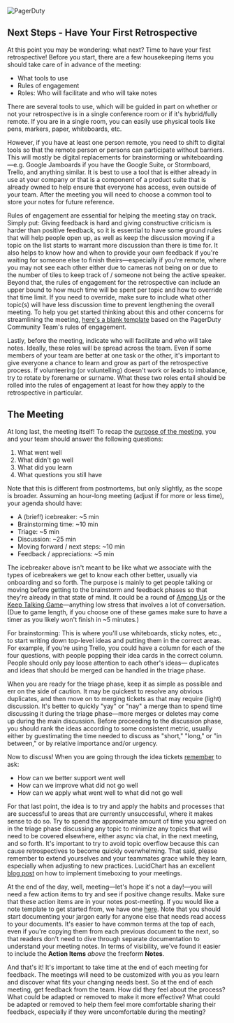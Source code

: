 ![PagerDuty](../assets/img/headers/Retros-GettingStarted.png)

## Next Steps - Have Your First Retrospective

At this point you may be wondering: what next? Time to have your first retrospective! Before you start, there are a few housekeeping items you should take care of in advance of the meeting:

- What tools to use
- Rules of engagement 
- Roles: Who will facilitate and who will take notes

There are several tools to use, which will be guided in part on whether or not your retrospective is in a single conference room or if it's hybrid/fully remote. If you are in a single room, you can easily use physical tools like pens, markers, paper, whiteboards, etc. 

However, if you have at least one person remote, you need to shift to digital tools so that the remote person or persons can participate without barriers. This will mostly be digital replacements for brainstorming or whiteboarding—e.g. Google Jamboards if you have the Google Suite, or Stormboard, Trello, and anything similar. It is best to use a tool that is either already in use at your company or that is a component of a product suite that is already owned to help ensure that everyone has access, even outside of your team. After the meeting you will need to choose a common tool to store your notes for future reference.

Rules of engagement are essential for helping the meeting stay on track. Simply put: Giving feedback is hard and giving constructive criticism is harder than positive feedback, so it is essential to have some ground rules that will help people open up, as well as keep the discussion moving if a topic on the list starts to warrant more discussion than there is time for. It also helps to know how and when to provide your own feedback if you're waiting for someone else to finish theirs—especially if you're remote, where you may not see each other either due to cameras not being on or due to the number of tiles to keep track of / someone not being the active speaker. Beyond that, the rules of engagement for the retrospective can include an upper bound to how much time will be spent per topic and how to override that time limit. If you need to override, make sure to include what other topic(s) will have less discussion time to prevent lengthening the overall meeting. To help you get started thinking about this and other concerns for streamlining the meeting, [here's a blank template](https://docs.google.com/presentation/d/1N4mAtI9Yaw1ZX0AkkyStJ41HwDgj__Kg3tQQgMHo1SA/edit#slide=id.g7c38cb8f37_0_2260) based on the PagerDuty Community Team's rules of engagement.

Lastly, before the meeting, indicate who will facilitate and who will take notes. Ideally, these roles will be spread across the team. Even if some members of your team are better at one task or the other, it's important to give everyone a chance to learn and grow as part of the retrospective process. If volunteering (or voluntelling) doesn't work or leads to imbalance, try to rotate by forename or surname. What these two roles entail should be rolled into the rules of engagement at least for how they apply to the retrospective in particular.

## The Meeting

At long last, the meeting itself! To recap the [purpose of the meeting](https://retrospectives.pagerduty.com/during/), you and your team should answer the following questions:

1. What went well
1. What didn't go well
1. What did you learn
1. What questions you still have

Note that this is different from postmortems, but only slightly, as the scope is broader. Assuming an hour-long meeting (adjust if for more or less time), your agenda should have:

- A (brief!) icebreaker: ~5 min
- Brainstorming time: ~10 min
- Triage: ~5 min
- Discussion: ~25 min
- Moving forward / next steps: ~10 min
- Feedback / appreciations: ~5 min

The icebreaker above isn't meant to be like what we associate with the types of icebreakers we get to know each other better, usually via onboarding and so forth. The purpose is mainly to get people talking or moving before getting to the brainstorm and feedback phases so that they're already in that state of mind. It could be a round of [Among Us](https://en.wikipedia.org/wiki/Among_Us) or the [Keep Talking Game](https://keeptalkinggame.com/)—anything low stress that involves a lot of conversation. (Due to game length, if you choose one of these games make sure to have a timer as you likely won't finish in ~5 minutes.)

For brainstorming: This is where you'll use whiteboards, sticky notes, etc., to start writing down top-level ideas and putting them in the correct areas. For example, if you're using Trello, you could have a column for each of the four questions, with people popping their idea cards in the correct column. People should only pay loose attention to each other's ideas— duplicates and ideas that should be merged can be handled in the triage phase. 

When you are ready for the triage phase, keep it as simple as possible and err on the side of caution. It may be quickest to resolve any obvious duplicates, and then move on to merging tickets as that may require (light) discussion. It's better to quickly "yay" or "nay" a merge than to spend time discussing it during the triage phase—more merges or deletes may come up during the main discussion. Before proceeding to the discussion phase, you should rank the ideas according to some consistent metric, usually either by guestimating the time needed to discuss as "short," "long," or "in between," or by relative importance and/or urgency.

Now to discuss! When you are going through the idea tickets [remember](https://retrospectives.pagerduty.com/during/) to ask:

- How can we better support went well
- How can we improve what did not go well
- How can we apply what went well to what did not go well

For that last point, the idea is to try and apply the habits and processes that are successful to areas that are currently unsuccessful, where it makes sense to do so. Try to spend the approximate amount of time you agreed on in the triage phase discussing any topic to minimize any topics that will need to be covered elsewhere, either async via chat, in the next meeting, and so forth. It's important to try to avoid topic overflow because this can cause retrospectives to become quickly overwhelming. That said, please remember to extend yourselves and your teammates grace while they learn, especially when adjusting to new practices. LucidChart has an excellent [blog post](https://www.lucidchart.com/blog/what-is-timeboxing) on how to implement timeboxing to your meetings.

At the end of the day, well, meeting—let's hope it's not a day!—you will need a few action items to try and see if positive change results. Make sure that these action items are in your notes post-meeting. If you would like a note template to get started from, we have one [here](https://docs.google.com/document/d/19M93owg0sNV2n0fDg2JlhS9Z33zi1QDaWd7RJUq9o6k/edit#). Note that you should start documenting your jargon early for anyone else that needs read access to your documents. It's easier to have common terms at the top of each, even if you're copying them from each previous document to the next, so that readers don't need to dive through separate documentation to understand your meeting notes. In terms of visibility, we've found it easier to include the **Action Items** _above_ the freeform **Notes**. 

And that's it! It's important to take time at the end of each meeting for feedback. The meetings will need to be customized with you as you learn and discover what fits your changing needs best. So at the end of each meeting, get feedback from the team. How did they feel about the process? What could be adapted or removed to make it more effective? What could be adapted or removed to help them feel more comfortable sharing their feedback, especially if they were uncomfortable during the meeting?
